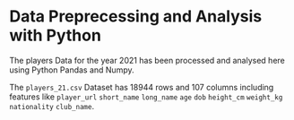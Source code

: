 # Data Preprecessing and Analysis with Python

The players Data for the year 2021 has been processed and analysed here using Python Pandas and Numpy. 

The ```players_21.csv``` Dataset has 18944 rows and 107 columns including features like ```player_url```	```short_name```	```long_name```	```age```	```dob```	```height_cm```	```weight_kg```	```nationality```	```club_name```. 
